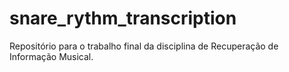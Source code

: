 # snare_rythm_transcription
Repositório para o trabalho final da disciplina de Recuperação de Informação Musical.
